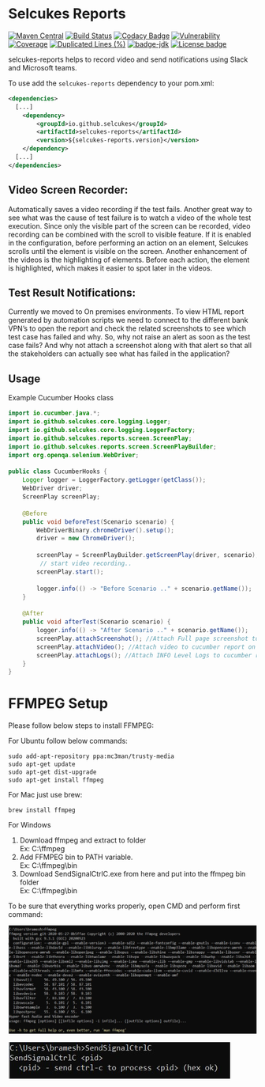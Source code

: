 # Selcukes Reports

[![Maven Central](https://img.shields.io/maven-central/v/io.github.selcukes/selcukes-reports.svg?label=Maven%20Central)](https://search.maven.org/search?q=g:%22io.github.selcukes%22%20AND%20a:%22selcukes-reports%22)
[![Build Status](https://travis-ci.org/selcukes/selcukes-reports.svg?branch=master)](https://travis-ci.org/selcukes/selcukes-reports)
[![Codacy Badge](https://app.codacy.com/project/badge/Grade/b75cd866e64b4111a5ca7a076b8cca68)](https://www.codacy.com/gh/selcukes/selcukes-reports?utm_source=github.com&amp;utm_medium=referral&amp;utm_content=selcukes/selcukes-reports&amp;utm_campaign=Badge_Grade)
[![Vulnerability](https://sonarcloud.io/api/project_badges/measure?project=selcukes_selcukes-reports&metric=vulnerabilities)](https://sonarcloud.io/dashboard?id=selcukes_selcukes-reports)
[![Coverage](https://sonarcloud.io/api/project_badges/measure?project=selcukes_selcukes-reports&metric=coverage)](https://sonarcloud.io/dashboard?id=selcukes_selcukes-reports)
[![Duplicated Lines (%)](https://sonarcloud.io/api/project_badges/measure?project=selcukes_selcukes-reports&metric=duplicated_lines_density)](https://sonarcloud.io/dashboard?id=selcukes_selcukes-reports)
[![badge-jdk](https://img.shields.io/badge/jdk-8-green.svg)](http://www.oracle.com/technetwork/java/javase/downloads/index.html)
[![License badge](https://img.shields.io/badge/license-Apache%202.0-blue.svg?label=License)](http://www.apache.org/licenses/LICENSE-2.0)

selcukes-reports helps to record video  and send notifications using Slack and Microsoft teams.

To use add the `selcukes-reports` dependency to your pom.xml:

```xml
<dependencies>
  [...]
    <dependency>
        <groupId>io.github.selcukes</groupId>
        <artifactId>selcukes-reports</artifactId>
        <version>${selcukes-reports.version}</version>
    </dependency>
  [...]
</dependencies>

```

## Video Screen Recorder:
Automatically saves a video recording if the test fails. Another great way to see what was the cause of test failure is to watch a video of the whole test execution. Since only the visible part of the screen can be recorded, video recording can be combined with the scroll to visible feature. If it is enabled in the configuration, before performing an action on an element, Selcukes scrolls until the element is visible on the screen.
Another enhancement of the videos is the highlighting of elements. Before each action, the element is highlighted, which makes it easier to spot later in the videos. 

## Test Result Notifications:
Currently we moved to On premises environments. To view HTML report generated by automation scripts we need to connect to the different bank VPN’s to open the report and check the related screenshots to see which test case has failed and why.
So, why not raise an alert as soon as the test case fails? And why not attach a screenshot along with that alert so that all the stakeholders can actually see what has failed in the application?

## Usage
Example Cucumber Hooks class

```java
import io.cucumber.java.*;
import io.github.selcukes.core.logging.Logger;
import io.github.selcukes.core.logging.LoggerFactory;
import io.github.selcukes.reports.screen.ScreenPlay;
import io.github.selcukes.reports.screen.ScreenPlayBuilder;
import org.openqa.selenium.WebDriver;

public class CucumberHooks {
    Logger logger = LoggerFactory.getLogger(getClass());
    WebDriver driver;
    ScreenPlay screenPlay;

    @Before
    public void beforeTest(Scenario scenario) {
        WebDriverBinary.chromeDriver().setup();
        driver = new ChromeDriver();
       
        screenPlay = ScreenPlayBuilder.getScreenPlay(driver, scenario);
         // start video recording..
        screenPlay.start();

        logger.info(() -> "Before Scenario .." + scenario.getName());
    }

    @After
    public void afterTest(Scenario scenario) {
        logger.info(() -> "After Scenario .." + scenario.getName());
        screenPlay.attachScreenshot(); //Attach Full page screenshot to cucumber report
        screenPlay.attachVideo(); //Attach video to cucumber report on Failure
        screenPlay.attachLogs(); //Attach INFO Level Logs to cucumber report
    }
}
```

# FFMPEG Setup
Please follow below steps to install FFMPEG:

For Ubuntu follow below commands:
```linux
sudo add-apt-repository ppa:mc3man/trusty-media
sudo apt-get update
sudo apt-get dist-upgrade
sudo apt-get install ffmpeg
```
For Mac just use brew:
```linux
brew install ffmpeg
```
For Windows
<ol>
<li>Download ffmpeg and extract to folder <br/>
Ex: C:\ffmpeg</li>
<li>Add FFMPEG bin to PATH variable.<br/>
Ex: C:\ffmpeg\bin</li> 
<li>Download SendSignalCtrlC.exe from here and put into the ffmpeg bin folder<br/>
  Ex: C:\ffmpeg\bin</li>
</ol>
To be sure that everything works properly, open CMD and perform first command:

![FFMPEG](./images/ffmpeg.JPG)

![SendCtrlC](./images/sendCtrlC.JPG)
